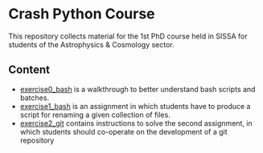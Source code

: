 # Crash Python Course

This repository collects material for the 1st PhD course held in SISSA for students of the Astrophysics & Cosmology sector.

## Content

- [exercise0_bash](exercise0_bash) is a walkthrough to better understand bash scripts and batches.
- [exercise1_bash](exercise1_bash) is an assignment in which students have to produce a script for renaming a given collection of files.
- [exercise2_git](exercise2_git) contains instructions to solve the second assignment, in which students should co-operate on the development of a git repository